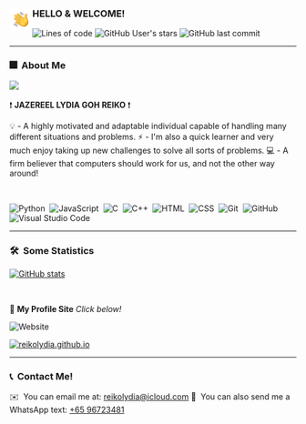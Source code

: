 ### <img alt="handwavegif" src="https://github.com/reikolydia/reikolydia.github.io/raw/main/images/about/handwave.gif" width='40' align="left"/> HELLO & WELCOME!

![Lines of code](https://img.shields.io/tokei/lines/github/reikolydia/reikolydia.github.io?label=Lines%20Written&style=for-the-badge) ![GitHub User's stars](https://img.shields.io/github/stars/reikolydia?style=for-the-badge) ![GitHub last commit](https://img.shields.io/github/last-commit/reikolydia/reikolydia.github.io?style=for-the-badge)

---

### 🎆 &nbsp;About Me

![](https://komarev.com/ghpvc/?username=reikolydia&color=ff69b4&style=flat-square)

❗ <b>JAZEREEL LYDIA GOH REIKO</b> ❗

💡 - A highly motivated and adaptable individual capable of handling many different situations and problems.
⚡ - I'm also a quick learner and very much enjoy taking up new challenges to solve all sorts of problems.
💻 - A firm believer that computers should work for us, and not the other way around!

<br>

![Python](https://img.shields.io/badge/-Python-05122A?style=flat-square&logo=python)&nbsp;
![JavaScript](https://img.shields.io/badge/-JavaScript-05122A?style=flat-square&logo=javascript)&nbsp;
![C](https://img.shields.io/badge/-C-05122A?style=flat-square&logo=C&logoColor=A8B9CC)&nbsp;
![C++](https://img.shields.io/badge/-C++-05122A?style=flat-square&logo=C%2B%2B&logoColor=00599C)&nbsp;
![HTML](https://img.shields.io/badge/-HTML-05122A?style=flat-square&logo=HTML5)&nbsp;
![CSS](https://img.shields.io/badge/-CSS-05122A?style=flat-square&logo=CSS3&logoColor=1572B6)&nbsp;
![Git](https://img.shields.io/badge/-Git-05122A?style=flat-square&logo=git)&nbsp;
![GitHub](https://img.shields.io/badge/-GitHub-05122A?style=flat-square&logo=github)&nbsp;
![Visual Studio Code](https://img.shields.io/badge/-Visual%20Studio%20Code-05122A?style=flat&logo=visual-studio-code&logoColor=007ACC)&nbsp;

---

### 🛠 &nbsp;Some Statistics

[![GitHub stats](https://github-readme-stats.vercel.app/api?username=reikolydia&show_icons=true&theme=radical&include_all_commits=true)](https://github.com/reikolydia)

<br>

🧠 <b>My Profile Site</b> <i>Click below!</i>

![Website](https://img.shields.io/website?down_color=red&down_message=OFFLINE%21&style=for-the-badge&up_message=ONLINE&url=https%3A%2F%2Freikolydia.github.io%2F)

[![reikolydia.github.io](https://github-readme-stats.vercel.app/api/pin/?username=reikolydia&repo=reikolydia.github.io&theme=radical)](https://reikolydia.github.io)

---

### 📞 &nbsp;Contact Me!

✉️ &nbsp;You can email me at: reikolydia@icloud.com
🚩 &nbsp;You can also send me a WhatsApp text: [+65 96723481](https://wa.me/6596723481/)
